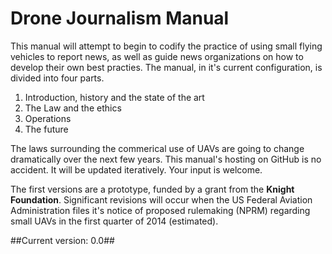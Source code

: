 Drone Journalism Manual
=======================

This manual will attempt to begin to codify the practice of using small flying vehicles to report news, as well as guide news organizations on how to develop their own best practies. The manual, in it's current configuration, is divided into four parts.

1. Introduction, history and the state of the art
2. The Law and the ethics
3. Operations
4. The future 

The laws surrounding the commerical use of UAVs are going to change dramatically over the next few years. This manual's hosting on GitHub is no accident. It will be updated iteratively. Your input is welcome. 

The first versions are a prototype, funded by a grant from the __Knight Foundation__. Significant revisions will occur when the US Federal Aviation Administration files it's notice of proposed rulemaking (NPRM) regarding small UAVs in the first quarter of 2014 (estimated). 

##Current version: 0.0##